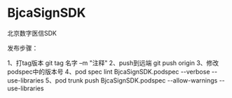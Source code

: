 # BjcaSignSDK
北京数字医信SDK

发布步骤：

1、打tag版本
git tag 名字 –m "注释"
2、push到远端
git push origin
3、修改podspec中的版本号
4、pod spec lint BjcaSignSDK.podspec --verbose --use-libraries
5、pod trunk push  BjcaSignSDK.podspec --allow-warnings --use-libraries

